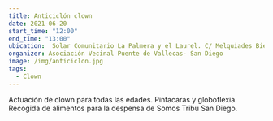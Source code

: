 ```yaml
---
title: Anticiclón clown
date: 2021-06-20
start_time: "12:00"
end_time: "13:00"
ubication:  Solar Comunitario La Palmera y el Laurel. C/ Melquiades Biencinto, 60.
organizer: Asociación Vecinal Puente de Vallecas- San Diego
image: /img/anticiclon.jpg
tags:
  - Clown
---
```

Actuación de clown para todas las edades. Pintacaras y globoflexia. Recogida de alimentos para la despensa de Somos Tribu San Diego.
